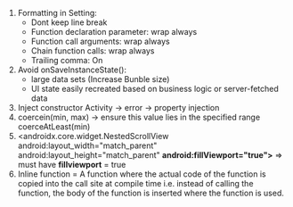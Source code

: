 1. Formatting in Setting:
    - Dont keep line break
    - Function declaration parameter: wrap always
    - Function call arguments: wrap always
    - Chain function calls: wrap always
    - Trailing comma: On
2. Avoid onSaveInstanceState():
    - large data sets (Increase Bunble size)
    - UI state easily recreated based on business logic or server-fetched data
3. Inject constructor Activity -> error -> property injection
4. coercein(min, max) -> ensure this value lies in the specified range
coerceAtLeast(min)
5. <androidx.core.widget.NestedScrollView
android:layout_width="match_parent"
android:layout_height="match_parent"
**android:fillViewport="true">**
=> must have **fillviewport** = true
6. Inline function = A function where the actual code of the function is copied into the call site at
compile time i.e. instead of calling the function, the body of the function is inserted
where the function is used.